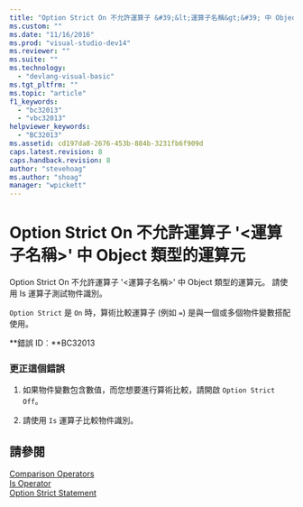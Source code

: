 ```yaml
---
title: "Option Strict On 不允許運算子 &#39;&lt;運算子名稱&gt;&#39; 中 Object 類型的運算元 | Microsoft Docs"
ms.custom: ""
ms.date: "11/16/2016"
ms.prod: "visual-studio-dev14"
ms.reviewer: ""
ms.suite: ""
ms.technology: 
  - "devlang-visual-basic"
ms.tgt_pltfrm: ""
ms.topic: "article"
f1_keywords: 
  - "bc32013"
  - "vbc32013"
helpviewer_keywords: 
  - "BC32013"
ms.assetid: cd197da8-2676-453b-884b-3231fb6f909d
caps.latest.revision: 8
caps.handback.revision: 8
author: "stevehoag"
ms.author: "shoag"
manager: "wpickett"
---
```

# Option Strict On 不允許運算子 &#39;&lt;運算子名稱&gt;&#39; 中 Object 類型的運算元
Option Strict On 不允許運算子 '\<運算子名稱\>' 中 Object 類型的運算元。 請使用 Is 運算子測試物件識別。  
  
 `Option Strict` 是 `On` 時，算術比較運算子 \(例如 `=`\) 是與一個或多個物件變數搭配使用。  
  
 **錯誤 ID︰**BC32013  
  
### 更正這個錯誤  
  
1.  如果物件變數包含數值，而您想要進行算術比較，請開啟 `Option Strict Off`。  
  
2.  請使用 `Is` 運算子比較物件識別。  
  
## 請參閱  
 [Comparison Operators](/dotnet/visual-basic/language-reference/operators/comparison-operators)   
 [Is Operator](/dotnet/visual-basic/language-reference/operators/is-operator)   
 [Option Strict Statement](/dotnet/visual-basic/language-reference/statements/option-strict-statement)